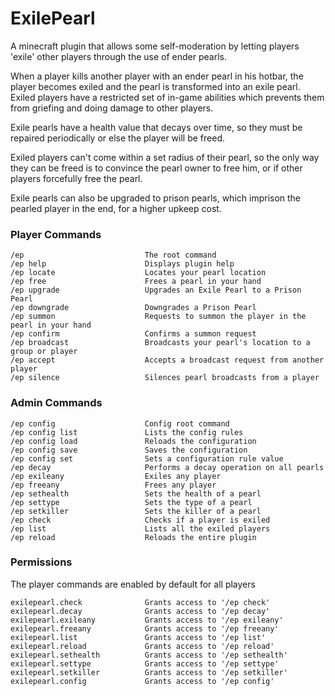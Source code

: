 # ExilePearl
A minecraft plugin that allows some self-moderation by letting players 'exile' other players through the use of ender pearls. 

When a player kills another player with an ender pearl in his hotbar, the player becomes exiled and the pearl is transformed into an exile pearl. Exiled players have a restricted set of in-game abilities which prevents them from griefing and doing damage to other players.

Exile pearls have a health value that decays over time, so they must be repaired periodically or else the player will be freed. 

Exiled players can't come within a set radius of their pearl, so the only way they can be freed is to convince the pearl owner to free him, or if other players forcefully free the pearl.

Exile pearls can also be upgraded to prison pearls, which imprison the pearled player in the end, for a higher upkeep cost.

### Player Commands
    /ep                           The root command
    /ep help                      Displays plugin help
    /ep locate                    Locates your pearl location
    /ep free                      Frees a pearl in your hand
    /ep upgrade                   Upgrades an Exile Pearl to a Prison Pearl
    /ep downgrade                 Downgrades a Prison Pearl
    /ep summon                    Requests to summon the player in the pearl in your hand
    /ep confirm                   Confirms a summon request
    /ep broadcast                 Broadcasts your pearl's location to a group or player
    /ep accept                    Accepts a broadcast request from another player
    /ep silence                   Silences pearl broadcasts from a player
    
### Admin Commands
    /ep config                    Config root command
    /ep config list               Lists the config rules
    /ep config load               Reloads the configuration
    /ep config save               Saves the configuration
    /ep config set                Sets a configuration rule value
    /ep decay                     Performs a decay operation on all pearls
    /ep exileany                  Exiles any player
    /ep freeany                   Frees any player
    /ep sethealth                 Sets the health of a pearl
    /ep settype                   Sets the type of a pearl
    /ep setkiller                 Sets the killer of a pearl
    /ep check                     Checks if a player is exiled
    /ep list                      Lists all the exiled players
    /ep reload                    Reloads the entire plugin
    
### Permissions
  The player commands are enabled by default for all players
  
    exilepearl.check              Grants access to '/ep check'
    exilepearl.decay              Grants access to '/ep decay'
    exilepearl.exileany           Grants access to '/ep exileany'
    exilepearl.freeany            Grants access to '/ep freeany'
    exilepearl.list               Grants access to '/ep list'
    exilepearl.reload             Grants access to '/ep reload'
    exilepearl.sethealth          Grants access to '/ep sethealth'
    exilepearl.settype            Grants access to '/ep settype'
    exilepearl.setkiller          Grants access to '/ep setkiller'
    exilepearl.config             Grants access to '/ep config'
